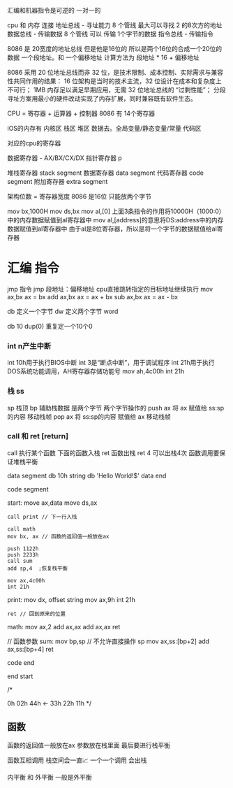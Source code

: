 
汇编和机器指令是可逆的 一对一的

cpu 和 内存 连接 
地址总线 - 寻址能力 8 个管线 最大可以寻找 2 的8次方的地址
数据总线 - 传输数据 8 个管线 可以 传输 1个字节的数据
指令总线 - 传输指令

8086 是 20宽度的地址总线
但是他是16位的 所以是两个16位的合成一个20位的数据 一个段地址。和 一个偏移地址
计算方法为  段地址 * 16 + 偏移地址

8086 采用 20 位地址总线而非 32 位，是技术限制、成本控制、实际需求与兼容性共同作用的结果：
16 位架构是当时的技术主流，32 位设计在成本和复杂度上不可行；
1MB 内存足以满足早期应用，无需 32 位地址总线的 “过剩性能”；
分段寻址方案用最小的硬件改动实现了内存扩展，同时兼容既有软件生态。

CPU = 寄存器 + 运算器 + 控制器
8086 有 14个寄存器

iOS的内存有
内核区
栈区
堆区
数据去。全局变量/静态变量/常量
代码区

对应的cpu的寄存器

数据寄存器 - AX/BX/CX/DX
指针寄存器 p


堆栈寄存器 stack segment
数据寄存器 data segment
代码寄存器 code segment 
附加寄存器 extra segment

架构位数 = 寄存器宽度 8086 是16位 只能放两个字节

mov bx,1000H
mov ds,bx
mov al,[0]
上面3条指令的作用将10000H（1000:0）中的内存数据赋值到al寄存器中
mov al,[address]的意思将DS:address中的内存数据赋值到al寄存器中
由于al是8位寄存器，所以是将一个字节的数据赋值给al寄存器



# 汇编 指令
jmp 指令 jmp 段地址：偏移地址 cpu直接跳转指定的目标地址继续执行
mov ax,bx  ax = bx
add ax,bx  ax = ax + bx
sub ax,bx  ax = ax - bx

db 定义一个字节
dw 定义两个字节 word

db 10 dup(0)  重复定一个10个0


### int n产生中断
int 10h用于执行BIOS中断
int 3是“断点中断”，用于调试程序
int 21h用于执行DOS系统功能调用，AH寄存器存储功能号
mov ah,4c00h
int 21h

### 栈 ss
sp 栈顶
bp 辅助栈数据
是两个字节 两个字节操作的
push ax  将 ax 赋值给 ss:sp的内容 移动栈帧
pop ax 将 ss:sp的内容 赋值给 ax 移动栈帧

### call 和 ret [return]
call 执行某个函数  下面的函数入栈
ret 函数出栈 ret 4 可以出栈4次
函数调用要保证堆栈平衡

data segment
    db 10h
    string db 'Hello World!$'
data end

code segment

start:
    move ax,data
    move ds,ax
    
    call print // 下一行入栈
    
    call math
    mov bx, ax // 函数的返回值一般放在ax

    push 1122h
    push 2233h
    call sum
    add sp,4  ;恢复栈平衡
    
    mov ax,4c00h
    int 21h
    
print:
    mov dx, offset string
    mov ax,9h
    int 21h
    
    ret // 回到原来的位置

math:
    mov ax,2
    add ax,ax
    add ax,ax
    ret  
    
// 函数参数
sum:
    mov bp,sp // 不允许直接操作 sp
    mov ax,ss:[bp+2]
    add ax,ss:[bp+4]
    ret 

code end

end start


/*

0h
02h
44h <-
33h
22h
11h
*/


## 函数
函数的返回值一般放在ax
参数放在栈里面 最后要进行栈平衡

函数互相调用 栈空间会一直📈
一个一个调用 会出栈 

内平衡 和 外平衡 一般是外平衡
